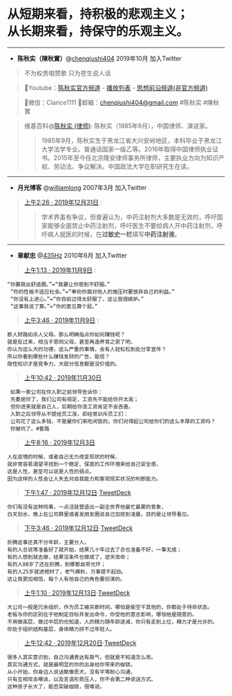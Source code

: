 # 从短期来看，持积极的悲观主义；</br>从长期来看，持保守的乐观主义。

---------------------------------------------------

- **陈秋实（陳秋實）**@[chenqiushi404](https://twitter.com/chenqiushi404) 2019年10月 加入Twitter
> 不为权贵唱赞歌 只为苍生说人话 

> 🔸Youtube：[陈秋实官方频道](https://www.youtube.com/channel/UCv361SF6FKznoGPKEFG9Yhw) - [播放列表](https://www.youtube.com/playlist?list=PLsSwILy9GzpoUQJVzB-Xs1Tw3_ZoH8eXo)  - [思想前沿频道(非官方频道)](https://www.youtube.com/channel/UCxa8KjsxEqLVMfxbyHlXH0w)   

> 🔸微信：Clarice1111 🔸邮箱：chenqiushi404@gmail.com #陈秋实 #陳秋實

> 
> 维基百科@[陈秋实 (律师)](https://zh.wikipedia.org/zh-sg/陈秋实_(律师)): 陈秋实（1985年9月），中国律师、演说家。
>> 1985年9月，陈秋实生于黑龙江省大兴安岭地区，本科毕业于黑龙江大学法学专业。普通话国家一级乙等。2016年取得中国律师执业证书。2015年至今任北京隆安律师事务所律师，主要执业方向为知识产权、劳动法、争议解决。中国政法大学在职研究生在读。

--------------------------------------------------------------
- **月光博客** @[williamlong](https://twitter.com/williamlong/) 2007年3月 加入Twitter
> [上午2:26 · 2019年12月31日](https://twitter.com/williamlong/status/1211835990081515521) :
>> 学术界虽有争议，但普遍认为，中药注射剂大多数是无效的，呼吁国家能够全面禁止中药注射剂，呼吁医生不要给病人开中药注射剂，呼吁病人就医的时候，在**过敏史一栏**填写**中药注射液**。

--------------------------------------------------------------

- **章献忠** @[435Hz](https://twitter.com/435Hz) 2010年6月 加入Twitter

> [上午1:13 · 2019年11月9日](https://twitter.com/0792z/status/1192973327184232449) :
```
“你要跳出舒适圈。”=“我要让你感到不舒服。”
 “你的性格不适应社会。”=“奉劝你面对他人的施压时要放弃自己的利益。”
 “你没有上进心。”=“你目前过得太舒服了，这让我很嫉妒。”
 “这事我说了算。”=“你的意见算个屁。”
```
> [上午3:46 · 2019年11月9日](https://twitter.com/0792z/status/1193011870212526080) :
```
断人财路如杀人父母。那么明确指点你如何赚钱呢？
就是反过来，相当于恩同父母，甚至再造养育之恩了吧。
你认为这么大的功德，这么严重的事情，会有人轻松松到处分享宣传？
所以你看到哪些什么赚钱发财的广告，能信？
隐性知识才是竞争力，大部分信息都是没价值的。
```
> [上午10:42 · 2019年11月30日](https://twitter.com/0792z/status/1200606115823644672)
```
 如果一家公司在你入职之前领导告诉你：
 先委屈你了，我们公司有规定，工资先不能给你开太高；
 但你进来就是自己人，后期给你涨工资肯定不会吝啬。
 入职之后领导从不提给员工涨，却经常训斥员工们：
 公司花了这么多钱，不是雇你们来吃闲饭的，你们对得起公司给你们的这么丰厚的工资吗？
 你被坑了。#套路
```
> [上午8:16 · 2019年12月3日](https://twitter.com/0792z/status/1201777176665739265)
```
人在逆境的时候，或者自己无力改变现状的时候，
就非常容易渴望寻找到一个稳定、保底的工作环境来给自己安全感，
这是人性，甚至可以说是人性的弱点。
因为这样的人性会让人失去对自我能力和客观现实状况的判断能力。
```
> [下午1:47 · 2019年12月12日](https://twitter.com/0792z/status/1205121877108305921)·[TweetDeck](https://help.twitter.com/using-twitter/how-to-tweet#source-labels)
```
你们有没有这种同事，一点活就营造出一副全世界他最忙最累的景象，
白天划水，晚上在公司群里或者发朋友圈说自己加班到凌晨，目的是让领导看见。
```
> [下午3:46 · 2019年12月12日](https://twitter.com/0792z/status/1205151824501559296)·[TweetDeck](https://help.twitter.com/using-twitter/how-to-tweet#source-labels)
```
折腾这事还真不分年龄，主要分人。
有的人总说等准备好了就开始，结果几十年过去了总也准备不好，一事无成；
有的人想到就去做，结果没条件也做成了，逆天改命；
有的人80岁了还在折腾，到哪都自带光环；
有的人25岁就进棺材了，老气横秋，万事提不起劲。
这让我更加相信，每个人有他自己的角色要扮演的。
```
> [上午1:10 · 2019年12月13日](https://twitter.com/0792z/status/1205293759639912448)·[TweetDeck](https://help.twitter.com/using-twitter/how-to-tweet#source-labels)
```
大公司一般是冗余组织，作为员工被买断时间，哪怕是偷空干其他的，你都处于待命状态。
老板与你的区别在于他制定目标并发出命令，你受他的意志影响，哪怕他是随意的。
不用做高层，做过中层的也知道，人的精力随年龄逐减，你只有走到上位，精力才是允许的。
你处于组织结构基层，身体精力拼不过年轻人。
```
> [上午12:42 · 2019年12月20日](https://twitter.com/0792z/status/1207823428268388352)·[TweetDeck](https://help.twitter.com/using-twitter/how-to-tweet#source-labels)
```
很多人其实意识到，自己沟通表达有戾气，但就是不知道怎么改。
其实沟通方式，就是最明显的你的出身给你带来的枷锁。
从小开始，你身边人说话都像恶犬，没有平等耐心沟通，
只有互相攻击嘲讽，以及言语形势压人，你不会第二种说话方式。
这种孩子长大了，能否突破枷锁，很难说。
```
